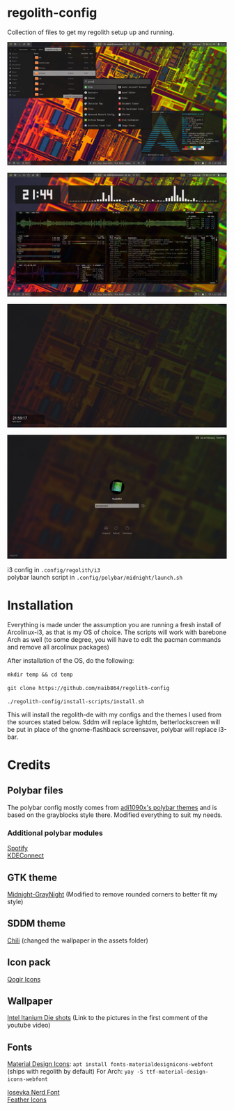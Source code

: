 # regolith-config
Collection of files to get my regolith setup up and running.

![Launcher, terminal and file manager](preview/regolith-polybar-midnight-blur1.png "Preview")

![Fancy stuff](preview/regolith-polybar-midnight-blur2.png "Preview")

![Lock screen](preview/regolith-polybar-midnight-blur3.png "Preview")

![SDDM Greeter](preview/regolith-polybar-midnight-blur4.png "Preview")

i3 config in `.config/regolith/i3`  
polybar launch script in `.config/polybar/midnight/launch.sh`



# Installation

Everything is made under the assumption you are running a fresh install of Arcolinux-i3, as that is my OS of choice. The scripts will work with barebone Arch as well (to some degree, you will have to edit the pacman commands and remove all arcolinux packages)

After installation of the OS, do the following:

`mkdir temp && cd temp`   

`git clone https://github.com/naib864/regolith-config`

`./regolith-config/install-scripts/install.sh`

This will install the regolith-de with my configs and the themes I used from the sources stated below.
Sddm will replace lightdm, betterlockscreen will be put in place of the gnome-flashback screensaver, polybar will replace i3-bar.

# Credits

## Polybar files

The polybar config mostly comes from [adi1090x's polybar themes](https://github.com/adi1090x/polybar-themes) and is based on the grayblocks style there. Modified everything to suit my needs.

### Additional polybar modules
[Spotify](https://github.com/mihirlad55/polybar-spotify-module)  
[KDEConnect](https://github.com/haideralipunjabi/polybar-kdeconnect)

## GTK theme
[Midnight-GrayNight](https://github.com/i-mint/midnight/tree/master/Midnight-GrayNight) (Modified to remove rounded corners to better fit my style)

## SDDM theme

[Chili](https://github.com/MarianArlt/sddm-chili) (changed the wallpaper in the assets folder)

## Icon pack
[Qogir Icons](https://github.com/vinceliuice/Qogir-icon-theme/)

## Wallpaper
[Intel Itanium Die shots](https://www.youtube.com/watch?v=Lqz5ZtiCmYk) (Link to the pictures in the first comment of the youtube video)

## Fonts
[Material Design Icons](https://github.com/Templarian/MaterialDesign-Webfont): `apt install fonts-materialdesignicons-webfont` (ships with regolith by default)
For Arch: `yay -S ttf-material-design-icons-webfont`  

[Iosevka Nerd Font](https://github.com/ryanoasis/nerd-fonts/tree/master/patched-fonts/Iosevka)  
[Feather Icons](https://feathericons.com/)

